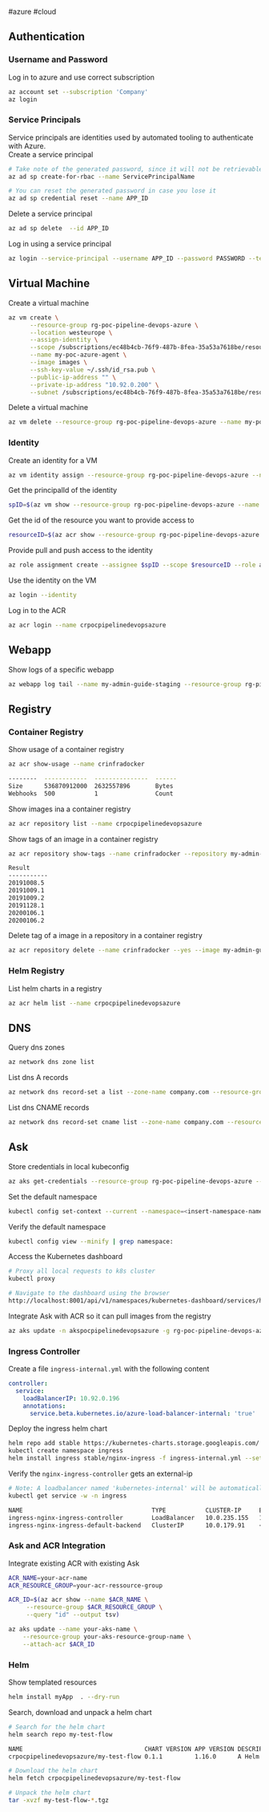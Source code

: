 #azure #cloud
## Authentication

### Username and Password

Log in to azure and use correct subscription

```bash
az account set --subscription 'Company'
az login
```

### Service Principals

Service principals are identities used by automated tooling to authenticate with Azure.  
Create a service principal

```bash
# Take note of the generated password, since it will not be retrievable anymore
az ad sp create-for-rbac --name ServicePrincipalName

# You can reset the generated password in case you lose it
az ad sp credential reset --name APP_ID
```

Delete a service principal

```bash
az ad sp delete  --id APP_ID
```

Log in using a service principal

```bash
az login --service-principal --username APP_ID --password PASSWORD --tenant TENANT_ID
```

## Virtual Machine

Create a virtual machine

```bash
az vm create \
      --resource-group rg-poc-pipeline-devops-azure \
      --location westeurope \
      --assign-identity \
      --scope /subscriptions/ec48b4cb-76f9-487b-8fea-35a53a7618be/resourceGroups/rg-poc-pipeline-devops-azure/providers/Microsoft.ContainerRegistry/registries/crpocpipelinedevopsazure \
      --name my-poc-azure-agent \
      --image images \
      --ssh-key-value ~/.ssh/id_rsa.pub \
      --public-ip-address "" \
      --private-ip-address "10.92.0.200" \
      --subnet /subscriptions/ec48b4cb-76f9-487b-8fea-35a53a7618be/resourceGroups/rg-development/providers/Microsoft.Network/virtualNetworks/vn-development/subnets/sn_development-aks

```

Delete a virtual machine

```bash
az vm delete --resource-group rg-poc-pipeline-devops-azure --name my-poc-azure-agent
```

### Identity

Create an identity for a VM

```bash
az vm identity assign --resource-group rg-poc-pipeline-devops-azure --name my-poc-azure-agent
```

Get the principalId of the identity

```bash
spID=$(az vm show --resource-group rg-poc-pipeline-devops-azure --name my-poc-azure-agent --query identity.principalId --out tsv)
```

Get the id of the resource you want to provide access to

```bash
resourceID=$(az acr show --resource-group rg-poc-pipeline-devops-azure --name crpocpipelinedevopsazure --query id --output tsv)
```

Provide pull and push access to the identity

```bash
az role assignment create --assignee $spID --scope $resourceID --role acrpush
```

Use the identity on the VM

```bash
az login --identity
```

Log in to the ACR

```bash
az acr login --name crpocpipelinedevopsazure
```

## Webapp

Show logs of a specific webapp

```bash
az webapp log tail --name my-admin-guide-staging --resource-group rg-pipeline
```

## Registry

### Container Registry

Show usage of a container registry

```bash
az acr show-usage --name crinfradocker

--------  ------------  ---------------  ------
Size      536870912000  2632557896       Bytes
Webhooks  500           1                Count
```

Show images ina a container registry

```bash
az acr repository list --name crpocpipelinedevopsazure
```

Show tags of an image in a container registry

```bash
az acr repository show-tags --name crinfradocker --repository my-admin-guide

Result
-----------
20191008.5
20191009.1
20191009.2
20191128.1
20200106.1
20200106.2
```

Delete tag of a image in a repository in a container registry

```bash
az acr repository delete --name crinfradocker --yes --image my-admin-guide:20191008.5
```

### Helm Registry

List helm charts in a registry

```bash
az acr helm list --name crpocpipelinedevopsazure
```

## DNS

Query dns zones

```bash
az network dns zone list
```

List dns A records

```bash
az network dns record-set a list --zone-name company.com --resource-group rg-dns-development
```

List dns CNAME records

```bash
az network dns record-set cname list --zone-name company.com --resource-group rg-dns-development
```

## Ask

Store credentials in local kubeconfig

```bash
az aks get-credentials --resource-group rg-poc-pipeline-devops-azure --name akspocpipelinedevopsazure
```

Set the default namespace

```bash
kubectl config set-context --current --namespace=<insert-namespace-name-here>
```

Verify the default namespace

```bash
kubectl config view --minify | grep namespace:
```

Access the Kubernetes dashboard

```bash
# Proxy all local requests to k8s cluster
kubectl proxy

# Navigate to the dashboard using the browser
http://localhost:8001/api/v1/namespaces/kubernetes-dashboard/services/https:kubernetes-dashboard:/proxy/
```

Integrate Ask with ACR so it can pull images from the registry

```sh
az aks update -n akspocpipelinedevopsazure -g rg-poc-pipeline-devops-azure --attach-acr crpocpipelinedevopsazure
```

### Ingress Controller

Create a file `ingress-internal.yml` with the following content

```yaml
controller:
  service:
    loadBalancerIP: 10.92.0.196
    annotations:
      service.beta.kubernetes.io/azure-load-balancer-internal: 'true'
```

Deploy the ingress helm chart

```bash
helm repo add stable https://kubernetes-charts.storage.googleapis.com/
kubectl create namespace ingress
helm install ingress stable/nginx-ingress -f ingress-internal.yml --set controller.replicaCount=1 -n ingress
```

Verify the `nginx-ingress-controller` gets an external-ip

```bash
# Note: A loadbalancer named 'kubernetes-internal' will be automatically created in Azure
kubectl get service -w -n ingress

NAME                                    TYPE           CLUSTER-IP     EXTERNAL-IP   PORT(S)                      AGE
ingress-nginx-ingress-controller        LoadBalancer   10.0.235.155   10.92.0.196   80:30354/TCP,443:30142/TCP   124m
ingress-nginx-ingress-default-backend   ClusterIP      10.0.179.91    <none>        80/TCP                       124m
```

### Ask and ACR Integration

Integrate existing ACR with existing Ask

```bash
ACR_NAME=your-acr-name
ACR_RESOURCE_GROUP=your-acr-ressource-group

ACR_ID=$(az acr show --name $ACR_NAME \
     --resource-group $ACR_RESOURCE_GROUP \
     --query "id" --output tsv)

az aks update --name your-aks-name \
    --resource-group your-aks-resource-group-name \
    --attach-acr $ACR_ID
```

### Helm

Show templated resources

```bash
helm install myApp  . --dry-run
```

Search, download and unpack a helm chart

```bash
# Search for the helm chart
helm search repo my-test-flow

NAME                                  CHART VERSION APP VERSION DESCRIPTION
crpocpipelinedevopsazure/my-test-flow 0.1.1         1.16.0      A Helm chart for Kubernetes

# Download the helm chart
helm fetch crpocpipelinedevopsazure/my-test-flow

# Unpack the helm chart
tar -xvzf my-test-flow-*.tgz
```
